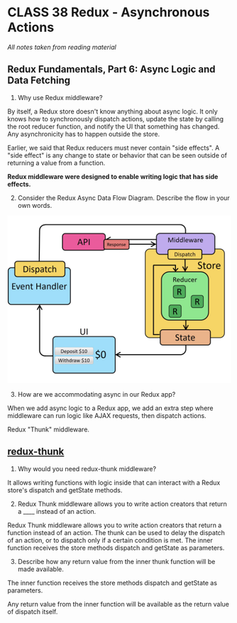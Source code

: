 # CLASS 38 Redux - Asynchronous Actions

*All notes taken from reading material*

## Redux Fundamentals, Part 6: Async Logic and Data Fetching

1. Why use Redux middleware?

By itself, a Redux store doesn't know anything about async logic. It only knows how to synchronously dispatch actions, update the state by calling the root reducer function, and notify the UI that something has changed. Any asynchronicity has to happen outside the store.

Earlier, we said that Redux reducers must never contain "side effects". A "side effect" is any change to state or behavior that can be seen outside of returning a value from a function.

**Redux middleware were designed to enable writing logic that has side effects.**

2. Consider the Redux Async Data Flow Diagram. Describe the flow in your own words.

![img](../assets/401-imgs/reduxflow.png)

3. How are we accommodating async in our Redux app?

When we add async logic to a Redux app, we add an extra step where middleware can run logic like AJAX requests, then dispatch actions. 

Redux "Thunk" middleware. 

## [redux-thunk](https://github.com/reduxjs/redux-thunk)

1. Why would you need redux-thunk middleware?

It allows writing functions with logic inside that can interact with a Redux store's dispatch and getState methods.

2. Redux Thunk middleware allows you to write action creators that return a ____ instead of an action.

Redux Thunk middleware allows you to write action creators that return a function instead of an action. The thunk can be used to delay the dispatch of an action, or to dispatch only if a certain condition is met. The inner function receives the store methods dispatch and getState as parameters.

3. Describe how any return value from the inner thunk function will be made available.

The inner function receives the store methods dispatch and getState as parameters.

Any return value from the inner function will be available as the return value of dispatch itself. 